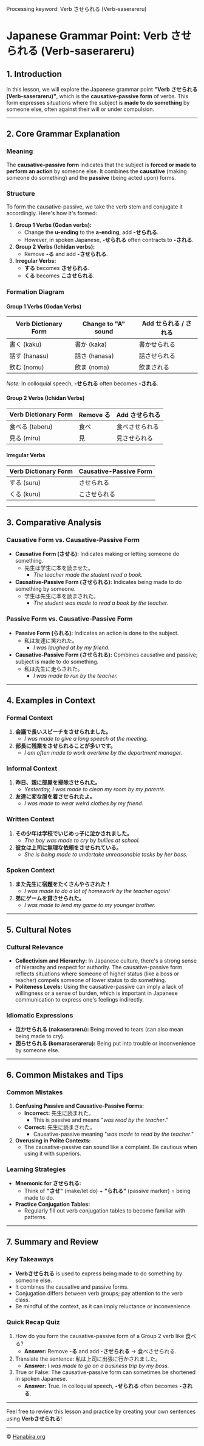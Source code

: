 Processing keyword: Verb させられる (Verb-saserareru)
# Japanese Grammar Point: Verb させられる (Verb-saserareru)

## 1. Introduction
In this lesson, we will explore the Japanese grammar point **"Verb させられる (Verb-saserareru)"**, which is the **causative-passive form** of verbs. This form expresses situations where the subject is **made to do something** by someone else, often against their will or under compulsion.

---
## 2. Core Grammar Explanation
### Meaning
The **causative-passive form** indicates that the subject is **forced or made to perform an action** by someone else. It combines the **causative** (making someone do something) and the **passive** (being acted upon) forms.
### Structure
To form the causative-passive, we take the verb stem and conjugate it accordingly. Here's how it's formed:
1. **Group 1 Verbs (Godan verbs):**
   - Change the **u-ending** to the **a-ending**, add **-せられる**.
   - However, in spoken Japanese, **-せられる** often contracts to **-される**.
2. **Group 2 Verbs (Ichidan verbs):**
   - Remove **-る** and add **-させられる**.
3. **Irregular Verbs:**
   - **する** becomes **させられる**.
   - **くる** becomes **こさせられる**.
### Formation Diagram
#### Group 1 Verbs (Godan Verbs)

| Verb Dictionary Form | Change to "A" sound | Add せられる / される |
|----------------------|---------------------|----------------------|
| 書く (kaku)          | 書か (kaka)         | 書かせられる         |
| 話す (hanasu)        | 話さ (hanasa)       | 話させられる         |
| 飲む (nomu)          | 飲ま (noma)         | 飲まされる           |

*Note:* In colloquial speech, **-せられる** often becomes **-される**.

#### Group 2 Verbs (Ichidan Verbs)

| Verb Dictionary Form | Remove る | Add させられる |
|----------------------|-----------|----------------|
| 食べる (taberu)       | 食べ      | 食べさせられる  |
| 見る (miru)          | 見        | 見させられる    |

#### Irregular Verbs

| Verb Dictionary Form | Causative-Passive Form |
|----------------------|------------------------|
| する (suru)          | させられる             |
| くる (kuru)          | こさせられる           |

---
## 3. Comparative Analysis
### Causative Form vs. Causative-Passive Form
- **Causative Form (させる):** Indicates making or letting someone do something.
  - 先生は学生に本を読ませた。
    - *The teacher made the student read a book.*
- **Causative-Passive Form (させられる):** Indicates being made to do something by someone.
  - 学生は先生に本を読まされた。
    - *The student was made to read a book by the teacher.*
### Passive Form vs. Causative-Passive Form
- **Passive Form (られる):** Indicates an action is done to the subject.
  - 私は友達に笑われた。
    - *I was laughed at by my friend.*
- **Causative-Passive Form (させられる):** Combines causative and passive; subject is made to do something.
  - 私は先生に走らされた。
    - *I was made to run by the teacher.*
---
## 4. Examples in Context
### Formal Context
1. **会議で長いスピーチをさせられました。**
   - *I was made to give a long speech at the meeting.*
2. **部長に残業をさせられることが多いです。**
   - *I am often made to work overtime by the department manager.*
### Informal Context
1. **昨日、親に部屋を掃除させられた。**
   - *Yesterday, I was made to clean my room by my parents.*
2. **友達に変な服を着させられたよ。**
   - *I was made to wear weird clothes by my friend.*
### Written Context
1. **その少年は学校でいじめっ子に泣かされました。**
   - *The boy was made to cry by bullies at school.*
2. **彼女は上司に無理な依頼をさせられている。**
   - *She is being made to undertake unreasonable tasks by her boss.*
### Spoken Context
1. **また先生に宿題をたくさんやらされた！**
   - *I was made to do a lot of homework by the teacher again!*
2. **弟にゲームを貸させられた。**
   - *I was made to lend my game to my younger brother.*
---
## 5. Cultural Notes
### Cultural Relevance
- **Collectivism and Hierarchy:** In Japanese culture, there's a strong sense of hierarchy and respect for authority. The causative-passive form reflects situations where someone of higher status (like a boss or teacher) compels someone of lower status to do something.
- **Politeness Levels:** Using the causative-passive can imply a lack of willingness or a sense of burden, which is important in Japanese communication to express one's feelings indirectly.
### Idiomatic Expressions
- **泣かせられる (nakaserareru):** Being moved to tears (can also mean being made to cry).
- **困らせられる (komaraserareru):** Being put into trouble or inconvenience by someone else.
---
## 6. Common Mistakes and Tips
### Common Mistakes
1. **Confusing Passive and Causative-Passive Forms:**
   - **Incorrect:** 先生に読まれた。
     - This is passive and means "*was read by the teacher*."
   - **Correct:** 先生に読まされた。
     - Causative-passive meaning "*was made to read by the teacher*."
2. **Overusing in Polite Contexts:**
   - The causative-passive can sound like a complaint. Be cautious when using it with superiors.
### Learning Strategies
- **Mnemonic for させられる:**
  - Think of **"させ"** (make/let do) + **"られる"** (passive marker) = being made to do.
- **Practice Conjugation Tables:**
  - Regularly fill out verb conjugation tables to become familiar with patterns.
---
## 7. Summary and Review
### Key Takeaways
- **Verbさせられる** is used to express being made to do something by someone else.
- It combines the causative and passive forms.
- Conjugation differs between verb groups; pay attention to the verb class.
- Be mindful of the context, as it can imply reluctance or inconvenience.
### Quick Recap Quiz
1. How do you form the causative-passive form of a Group 2 verb like 食べる?
   - **Answer:** Remove **-る** and add **-させられる** → 食べさせられる.
2. Translate the sentence: 私は上司に出張に行かされました。
   - **Answer:** *I was made to go on a business trip by my boss.*
3. True or False: The causative-passive form can sometimes be shortened in spoken Japanese.
   - **Answer:** True. In colloquial speech, **-せられる** often becomes **-される**.

---
Feel free to review this lesson and practice by creating your own sentences using **Verbさせられる**!


---

© [Hanabira.org](https://hanabira.org)
